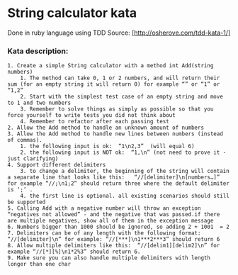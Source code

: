 # String calculator kata
Done in ruby language using TDD
Source: [http://osherove.com/tdd-kata-1/]

### Kata description:

    1. Create a simple String calculator with a method int Add(string numbers)
        1. The method can take 0, 1 or 2 numbers, and will return their sum (for an empty string it will return 0) for example “” or “1” or “1,2”
        2. Start with the simplest test case of an empty string and move to 1 and two numbers
        3. Remember to solve things as simply as possible so that you force yourself to write tests you did not think about
        4. Remember to refactor after each passing test
    2. Allow the Add method to handle an unknown amount of numbers
    3. Allow the Add method to handle new lines between numbers (instead of commas).
        1. the following input is ok:  “1\n2,3”  (will equal 6)
        2. the following input is NOT ok:  “1,\n” (not need to prove it - just clarifying)
    4. Support different delimiters
        3. to change a delimiter, the beginning of the string will contain a separate line that looks like this:   “//[delimiter]\n[numbers…]” for example “//;\n1;2” should return three where the default delimiter is ‘;’ .
        4. the first line is optional. all existing scenarios should still be supported
    5. Calling Add with a negative number will throw an exception “negatives not allowed” - and the negative that was passed.if there are multiple negatives, show all of them in the exception message
    6. Numbers bigger than 1000 should be ignored, so adding 2 + 1001  = 2
    7. Delimiters can be of any length with the following format:  “//[delimiter]\n” for example: “//[***]\n1***2***3” should return 6
    8. Allow multiple delimiters like this:  “//[delim1][delim2]\n” for example “//[*][%]\n1*2%3” should return 6.
    9. Make sure you can also handle multiple delimiters with length longer than one char


